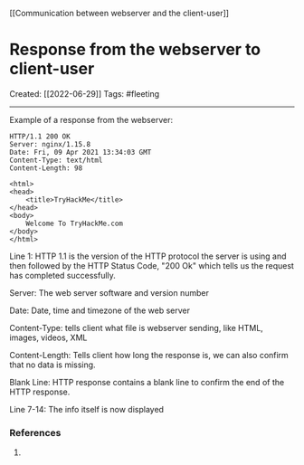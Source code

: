 [[Communication between webserver and the client-user]]

# Response from the webserver to client-user
Created:  [[2022-06-29]]
Tags: #fleeting 

---
Example of a response from the webserver:
```http
HTTP/1.1 200 OK
Server: nginx/1.15.8
Date: Fri, 09 Apr 2021 13:34:03 GMT
Content-Type: text/html
Content-Length: 98

<html>
<head>
    <title>TryHackMe</title>
</head>
<body>
    Welcome To TryHackMe.com
</body>
</html>
```


Line 1: HTTP 1.1 is the version of the HTTP protocol the server is using and then followed by the HTTP Status Code, "200 Ok" which tells us the request has completed successfully.

Server: The web server software and version number

Date: Date, time and timezone of the web server

Content-Type: tells client what file is webserver sending, like HTML, images, videos, XML

Content-Length: Tells client how long the response is, we can also confirm that no data is missing.

Blank Line: HTTP response contains a blank line to confirm the end of the HTTP response.

Line 7-14: The info itself is now displayed













### References
1. 